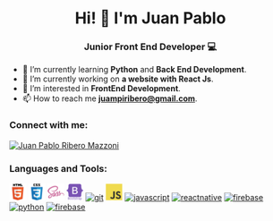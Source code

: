 <h1 border-bottom="none" align="center">Hi! 👋 I'm Juan Pablo</h1>
<h3 align="center">Junior Front End Developer 💻</h3>

- 🌱 I’m currently learning **Python** and **Back End Development**.
- 🔭 I’m currently working on **a website with React Js**.
- 👀 I’m interested in **FrontEnd Development**.
- 📫 How to reach me **juampiribero@gmail.com**.

<h3>Connect with me:</h3>
<p>
<a href="https://www.linkedin.com/in/juanpabloriberomazzoni/" target="_blank"><img align="center" src="https://raw.githubusercontent.com/rahuldkjain/github-profile-readme-generator/master/src/images/icons/Social/linked-in-alt.svg" alt="Juan Pablo Ribero Mazzoni" height="20" width="30" /></a>
</p>

<h3>Languages and Tools:</h3>
<p>
<a href="https://www.w3schools.com/html/" target="_blank"><img src="https://raw.githubusercontent.com/devicons/devicon/master/icons/html5/html5-original-wordmark.svg" alt="html5" width="30" height="30"/></a>
<a href="https://www.w3schools.com/css/" target="_blank"><img src="https://raw.githubusercontent.com/devicons/devicon/master/icons/css3/css3-original-wordmark.svg" alt="css3" width="30" height="30"/></a>
<a href="https://sass-lang.com" target="_blank"> <img src="https://raw.githubusercontent.com/devicons/devicon/master/icons/sass/sass-original.svg" alt="sass" width="30" height="30"/></a>
<a href="https://getbootstrap.com" target="_blank"> <img src="https://raw.githubusercontent.com/devicons/devicon/master/icons/bootstrap/bootstrap-plain-wordmark.svg" alt="bootstrap" width="30" height="30"/></a>
<a href="https://git-scm.com/" target="_blank"> <img src="https://www.vectorlogo.zone/logos/git-scm/git-scm-icon.svg" alt="git" width="30" height="30"/></a>
<a href="https://www.w3schools.com/js/" target="_blank"> <img src="https://raw.githubusercontent.com/devicons/devicon/master/icons/javascript/javascript-original.svg" alt="javascript" width="30" height="30"/></a>
<a href="https://jquery.com/" target="_blank"> <img src="https://avatars.githubusercontent.com/u/70142?s=200&v=4" alt="javascript" width="30" height="30"/></a>
<a href="https://es.reactjs.org/" target="_blank"> <img src="https://reactnative.dev/img/header_logo.svg" alt="reactnative" width="30" height="30"/></a>
<a href="https://firebase.google.com/" target="_blank"> <img src="https://www.gstatic.com/mobilesdk/160503_mobilesdk/logo/2x/firebase_96dp.png" alt="firebase" width="30" height="30"/></a>
<a href="https://www.python.org/" target="_blank"> <img src="https://upload.wikimedia.org/wikipedia/commons/thumb/c/c3/Python-logo-notext.svg/165px-Python-logo-notext.svg.png" alt="python" width="30" height="30"/></a>
<a href="https://firebase.google.com/" target="_blank"> <img src="https://www.gstatic.com/mobilesdk/160503_mobilesdk/logo/2x/firebase_96dp.png" alt="firebase" width="30" height="30"/></a>
</p>
